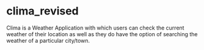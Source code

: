 # clima_revised
Clima is a Weather Application with which users can check the current weather of their location as well as they do have the option of searching the weather of a particular city/town.
